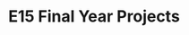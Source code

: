 ---
layout: project_batch
title: E15 Final Year Projects
permalink: /4yp/e15/
has_children: true
parent: Final Year Projects
batch: e15
code: 4yp

default_thumb_image: /data/categories/4yp/thumbnail.jpg
description: This section contains the Final Year Projects done by students as a part of CO421 & CO425 in their final year
---